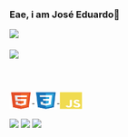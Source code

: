 ### Eae, i am José Eduardo👋

<div>
  <a href="https://github.com/JoseMioto">
  <img height="180em" src="https://github-readme-stats.vercel.app/api?username=JoseMioto&show_icons=true&theme=radical"/>
</div>
<br>
<div>
  <a href="https://github.com/JoseMioto">
  <img height="180em" src="https://github-readme-stats.vercel.app/api/top-langs/?username=JoseMioto&layout=compact&theme=radical"/>
</div>
    
#

<div style="display: inline_block"><br>
  <img align="center" alt="HTML" height="30" width="40" src="https://raw.githubusercontent.com/devicons/devicon/master/icons/html5/html5-original.svg">
  <img align="center" alt="CSS" height="30" width="40" src="https://raw.githubusercontent.com/devicons/devicon/master/icons/css3/css3-original.svg">
  <img align="center" alt="JS" height="30" width="40" src="https://raw.githubusercontent.com/devicons/devicon/master/icons/javascript/javascript-plain.svg">
</div>
<br>
<div text-align="center"> 
    <a href="https://instagram.com/ze_mioto" target="_blank"><img src="https://img.shields.io/badge/-Instagram-%23E4405F?style=for-the-badge&logo=instagram&logoColor=white" target="_blank"></a>
    <a href = "mailto:joseeduardomioto@gmail.com"><img src="https://img.shields.io/badge/Gmail-D14836?style=for-the-badge&logo=gmail&logoColor=white" target="_blank"></a>
    <a href="https://www.linkedin.com/in/josé-eduardo-b544752a5" target="_blank"><img src="https://img.shields.io/badge/-LinkedIn-%230077B5?style=for-the-badge&logo=linkedin&logoColor=white" target="_blank"></a> 
</div>
